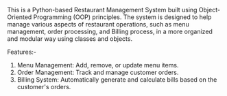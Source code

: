 This is a Python-based Restaurant Management System built using Object-Oriented Programming (OOP) principles. The system is designed to help manage various aspects of restaurant operations, such as menu management, order processing, and Billing process, in a more organized and modular way using classes and objects.

Features:-
1. Menu Management: Add, remove, or update menu items.
2. Order Management: Track and manage customer orders.
3. Billing System: Automatically generate and calculate bills based on the customer's orders.

